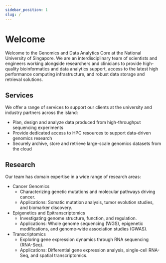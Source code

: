 ```yaml
---
sidebar_position: 1
slug: /
---
```


# Welcome

Welcome to the Genomics and Data Analytics Core at the National University of Singapore.  We are an interdisciplinary team of scientists and engineers working alongside researchers and clinicians to provide high-quality bioinformatics and data analytics support, access to the latest high performance computing infrastructure, and robust data storage and retrieval solutions.

## Services

We offer a range of services to support our clients at the university and industry partners across the island:
- Plan, design and analyze data produced from high-throughput sequencing experiments
- Provide dedicated access to HPC resources to support data-driven genomics research
- Securely archive, store and retrieve large-scale genomics datasets from the cloud

## Research

Our team has domain expertise in a wide range of research areas:
- Cancer Genomics
    - Characterizing genetic mutations and molecular pathways driving cancer.
    - Applications: Somatic mutation analysis, tumor evolution studies, and biomarker discovery.
- Epigenetics and Epitranscriptomics
    - Investigating genome structure, function, and regulation.
    - Applications: Whole genome sequencing (WGS), epigenetic modifications, and genome-wide association studies (GWAS).
- Transcriptomics
    - Exploring gene expression dynamics through RNA sequencing (RNA-Seq).
    - Applications: Differential gene expression analysis, single-cell RNA-Seq, and spatial transcriptomics.

